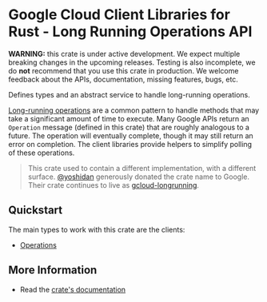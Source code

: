 # Google Cloud Client Libraries for Rust - Long Running Operations API

<!-- Code generated by sidekick. DO NOT EDIT. -->

**WARNING:** this crate is under active development. We expect multiple breaking
changes in the upcoming releases. Testing is also incomplete, we do **not**
recommend that you use this crate in production. We welcome feedback about the
APIs, documentation, missing features, bugs, etc.

Defines types and an abstract service to handle long-running operations.

[Long-running operations] are a common pattern to handle methods that may take a
significant amount of time to execute. Many Google APIs return an `Operation`
message (defined in this crate) that are roughly analogous to a future. The
operation will eventually complete, though it may still return an error on
completion. The client libraries provide helpers to simplify polling of these
operations.

> This crate used to contain a different implementation, with a different
> surface. [@yoshidan](https://github.com/yoshidan) generously donated the crate
> name to Google. Their crate continues to live as [gcloud-longrunning].

[Long-running operations]: https://google.aip.dev/151
[gcloud-longrunning]: https://crates.io/crates/gcloud-longrunning

## Quickstart

The main types to work with this crate are the clients:

- [Operations]

## More Information

- Read the [crate's documentation](https://docs.rs/google-cloud-longrunning/latest/google-cloud-longrunning)

[Operations]: https://docs.rs/google-cloud-longrunning/latest/google_cloud_longrunning/client/struct.Operations.html
